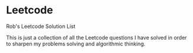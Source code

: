 # Leetcode
Rob's Leetcode Solution List

This is just a collection of all the Leetcode questions I have solved
in order to sharpen my problems solving and algorithmic thinking.
